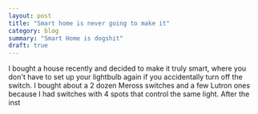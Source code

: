 ```yaml
---
layout: post
title: "Smart home is never going to make it"
category: blog
summary: "Smart Home is dogshit"
draft: true
---
```


I bought a house recently and decided to make it truly smart, where you don't have to set up your 
lightbulb again if you accidentally turn off the switch. I bought about a 2 dozen Meross switches
and a few Lutron ones because I had switches with 4 spots that control the same light. After the 
inst
